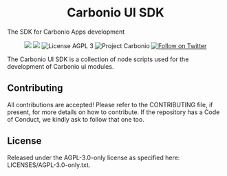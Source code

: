 <!--
SPDX-FileCopyrightText: 2021 Zextras <https://www.zextras.com>

SPDX-License-Identifier: AGPL-3.0-only
-->
<div align="center">
  <h1>Carbonio UI SDK</h1>
</div>

The SDK for Carbonio Apps development

<p align="center">
  <a href="https://github.com/zextras/{{ .repoName }}/graphs/contributors" alt="Contributors">
  <img src="https://img.shields.io/github/contributors/zextras/{{ .repoName }}" /></a>
  <a href="https://github.com/zextras/{{ .repoName }}/pulse" alt="Activity">
  <img src="https://img.shields.io/github/commit-activity/m/zextras/{{ .repoName }}" /></a>
  <img src="https://img.shields.io/badge/license-AGPL%203-green" alt="License AGPL 3">
  <img src="https://img.shields.io/badge/project-carbonio-informational" alt="Project Carbonio">
  <a href="https://twitter.com/intent/follow?screen_name=zextras">
  <img src="https://img.shields.io/twitter/follow/zextras?style=social&logo=twitter" alt="Follow on Twitter"></a>
</p>

The Carbonio UI SDK is a collection of node scripts used for the development of Carbonio ui modules.

<h2>Contributing</h2> 

All contributions are accepted! Please refer to the CONTRIBUTING file, if
present, for more details on how to contribute. If the repository has a Code of
Conduct, we kindly ask to follow that one too.

<h2>License</h2>

Released under the AGPL-3.0-only license as specified here: LICENSES/AGPL-3.0-only.txt.
